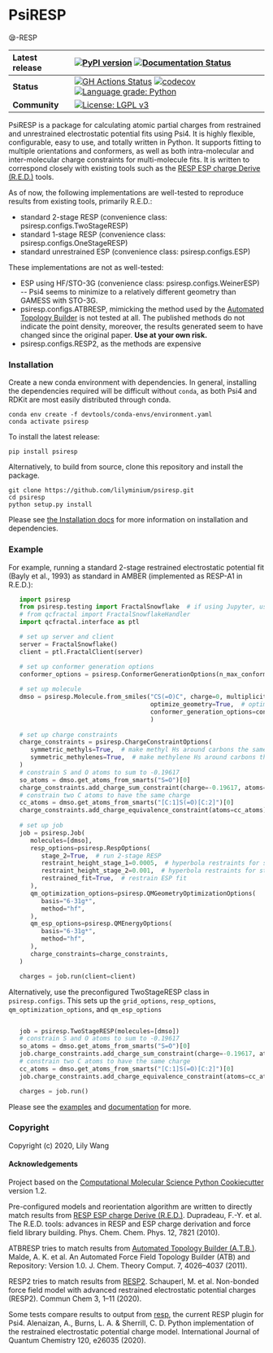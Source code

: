 # PsiRESP
😪-RESP

| **Latest release** | [![PyPI version](https://badge.fury.io/py/psiresp.svg)](https://badge.fury.io/py/psiresp) [![Documentation Status](https://readthedocs.org/projects/psiresp/badge/?version=latest)](https://psiresp.readthedocs.io/en/latest/?badge=latest)|
| :------ | :------- |
| **Status** | [![GH Actions Status](https://github.com/lilyminium/psiresp/actions/workflows/gh-ci.yaml/badge.svg)](https://github.com/lilyminium/psiresp/actions?query=branch%3Amaster+workflow%3Agh-ci) [![codecov](https://codecov.io/gh/lilyminium/psiresp/branch/master/graph/badge.svg)](https://codecov.io/gh/lilyminium/psiresp/branch/master) [![Language grade: Python](https://img.shields.io/lgtm/grade/python/g/lilyminium/psiresp.svg?logo=lgtm&logoWidth=18)](https://lgtm.com/projects/g/lilyminium/psiresp/context:python) |
| **Community** | [![License: LGPL v3](https://img.shields.io/badge/License-LGPL_v3-blue.svg)](https://www.gnu.org/licenses/lgpl-3.0) |

PsiRESP is a package for calculating atomic partial charges from
restrained and unrestrained electrostatic potential fits using Psi4.
It is highly flexible, configurable, easy to use, and totally written in Python.
It supports fitting to multiple orientations and conformers,
as well as both intra-molecular and inter-molecular charge constraints for
multi-molecule fits.
It is written to correspond closely with existing tools such as the
[RESP ESP charge Derive (R.E.D.)](https://upjv.q4md-forcefieldtools.org/RED/) tools.

As of now, the following implementations are well-tested to reproduce results from existing tools, primarily R.E.D.:

* standard 2-stage RESP (convenience class: psiresp.configs.TwoStageRESP)
* standard 1-stage RESP (convenience class: psiresp.configs.OneStageRESP)
* standard unrestrained ESP (convenience class: psiresp.configs.ESP)

These implementations are not as well-tested:
* ESP using HF/STO-3G (convenience class: psiresp.configs.WeinerESP) -- Psi4 seems to minimize to a relatively different geometry than GAMESS with STO-3G.
* psiresp.configs.ATBRESP, mimicking the method used by the [Automated Topology Builder](https://atb.uq.edu.au/) is not tested at all. The published methods do not indicate the point density, moreover, the results generated seem to have changed since the original paper. **Use at your own risk.**
* psiresp.configs.RESP2, as the methods are expensive

### Installation

Create a new conda environment with dependencies. In general, installing the dependencies required will be difficult without `conda`, as both Psi4 and RDKit are most easily distributed through conda.

```
conda env create -f devtools/conda-envs/environment.yaml
conda activate psiresp
```
To install the latest release:

```
pip install psiresp
```

Alternatively, to build from source, clone this repository and install the package.

```
git clone https://github.com/lilyminium/psiresp.git
cd psiresp
python setup.py install
```

Please see [the Installation docs](https://psiresp.readthedocs.io/en/latest/installation.html) for more information on installation and dependencies.

### Example

For example, running a standard 2-stage restrained electrostatic potential fit (Bayly et al., 1993) as standard in AMBER 
(implemented as RESP-A1 in R.E.D.):

```python
   import psiresp
   from psiresp.testing import FractalSnowflake  # if using Jupyter, use FractalSnowflakeHandler below
   # from qcfractal import FractalSnowflakeHandler
   import qcfractal.interface as ptl

   # set up server and client
   server = FractalSnowflake()
   client = ptl.FractalClient(server)

   # set up conformer generation options
   conformer_options = psiresp.ConformerGenerationOptions(n_max_conformers=2)  # generate at most 2 conformers
   
   # set up molecule
   dmso = psiresp.Molecule.from_smiles("CS(=O)C", charge=0, multiplicity=1,
                                       optimize_geometry=True,  # optimize conformers
                                       conformer_generation_options=conformer_options
                                       )
      
   # set up charge constraints
   charge_constraints = psiresp.ChargeConstraintOptions(
      symmetric_methyls=True,  # make methyl Hs around carbons the same charge
      symmetric_methylenes=True,  # make methylene Hs around carbons the same charge
   )
   # constrain S and O atoms to sum to -0.19617
   so_atoms = dmso.get_atoms_from_smarts("S=O")[0]
   charge_constraints.add_charge_sum_constraint(charge=-0.19617, atoms=so_atoms)
   # constrain two C atoms to have the same charge
   cc_atoms = dmso.get_atoms_from_smarts("[C:1]S(=O)[C:2]")[0]
   charge_constraints.add_charge_equivalence_constraint(atoms=cc_atoms)
   
   # set up job
   job = psiresp.Job(
      molecules=[dmso],
      resp_options=psiresp.RespOptions(
         stage_2=True,  # run 2-stage RESP
         restraint_height_stage_1=0.0005,  # hyperbola restraints for stage 1
         restraint_height_stage_2=0.001,  # hyperbola restraints for stage 2
         restrained_fit=True,  # restrain ESP fit
      ),
      qm_optimization_options=psiresp.QMGeometryOptimizationOptions(
         basis="6-31g*",
         method="hf",
      ),
      qm_esp_options=psiresp.QMEnergyOptions(
         basis="6-31g*",
         method="hf",
      ),
      charge_constraints=charge_constraints,
   )

   charges = job.run(client=client)

```
Alternatively, use the preconfigured TwoStageRESP class in ``psiresp.configs``.
This sets up the `grid_options`, `resp_options`,
`qm_optimization_options`, and `qm_esp_options`

```python

   job = psiresp.TwoStageRESP(molecules=[dmso])
   # constrain S and O atoms to sum to -0.19617
   so_atoms = dmso.get_atoms_from_smarts("S=O")[0]
   job.charge_constraints.add_charge_sum_constraint(charge=-0.19617, atoms=so_atoms)
   # constrain two C atoms to have the same charge
   cc_atoms = dmso.get_atoms_from_smarts("[C:1]S(=O)[C:2]")[0]
   job.charge_constraints.add_charge_equivalence_constraint(atoms=cc_atoms)

   charges = job.run()
```

Please see the [examples](https://psiresp.readthedocs.io/en/latest/examples/README.html) and [documentation](https://psiresp.readthedocs.io/en/latest/) for more.

### Copyright

Copyright (c) 2020, Lily Wang

#### Acknowledgements

Project based on the
[Computational Molecular Science Python Cookiecutter](https://github.com/molssi/cookiecutter-cms) version 1.2.

Pre-configured models and reorientation algorithm are written to directly match results from 
[RESP ESP charge Derive (R.E.D.)](https://upjv.q4md-forcefieldtools.org/RED/).
Dupradeau, F.-Y. et al. The R.E.D. tools: advances in RESP and ESP charge derivation and force field library building. Phys. Chem. Chem. Phys. 12, 7821 (2010).

ATBRESP tries to match results from [Automated Topology Builder (A.T.B.)](https://atb.uq.edu.au/).
Malde, A. K. et al. An Automated Force Field Topology Builder (ATB) and Repository: Version 1.0. J. Chem. Theory Comput. 7, 4026–4037 (2011).

RESP2 tries to match results from [RESP2](https://github.com/MSchauperl/RESP2).
Schauperl, M. et al. Non-bonded force field model with advanced restrained electrostatic potential charges (RESP2). Commun Chem 3, 1–11 (2020).

Some tests compare results to output from [resp](https://github.com/cdsgroup/resp), the current RESP plugin 
for Psi4. 
Alenaizan, A., Burns, L. A. & Sherrill, C. D. Python implementation of the restrained electrostatic potential charge model. International Journal of Quantum Chemistry 120, e26035 (2020).
